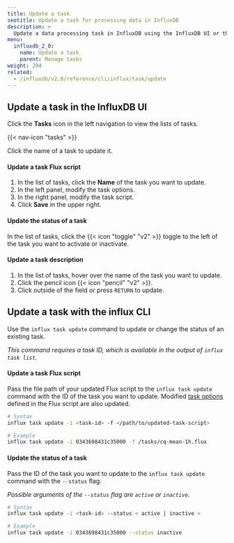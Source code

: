 ```yaml
---
title: Update a task
seotitle: Update a task for processing data in InfluxDB
description: >
  Update a data processing task in InfluxDB using the InfluxDB UI or the `influx` CLI.
menu:
  influxdb_2_0:
    name: Update a task
    parent: Manage tasks
weight: 204
related:
  - /influxdb/v2.0/reference/cli/influx/task/update
---
```


## Update a task in the InfluxDB UI
Click the **Tasks** icon in the left navigation to view the lists of tasks.

{{< nav-icon "tasks" >}}

Click the name of a task to update it.

#### Update a task Flux script
1. In the list of tasks, click the **Name** of the task you want to update.
2. In the left panel, modify the task options.
3. In the right panel, modify the task script.
4. Click **Save** in the upper right.


#### Update the status of a task
In the list of tasks, click the {{< icon "toggle" "v2" >}} toggle to the left of the
task you want to activate or inactivate.

#### Update a task description
1. In the list of tasks, hover over the name of the task you want to update.
2. Click the pencil icon {{< icon "pencil" "v2" >}}.
3. Click outside of the field or press `RETURN` to update.

## Update a task with the influx CLI
Use the `influx task update` command to update or change the status of an existing task.

_This command requires a task ID, which is available in the output of `influx task list`._

#### Update a task Flux script
Pass the file path of your updated Flux script to the `influx task update` command
with the ID of the task you want to update.
Modified [task options](/influxdb/v2.0/process-data/task-options) defined in the Flux
script are also updated.

```sh
# Syntax
influx task update -i <task-id> -f </path/to/updated-task-script>

# Example
influx task update -i 0343698431c35000 -f /tasks/cq-mean-1h.flux
```

#### Update the status of a task
Pass the ID of the task you want to update to the `influx task update`
command with the `--status` flag.

_Possible arguments of the `--status` flag are `active` or `inactive`._

```sh
# Syntax
influx task update -i <task-id> --status < active | inactive >

# Example
influx task update -i 0343698431c35000 --status inactive
```
